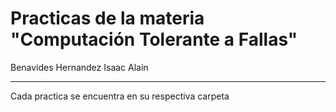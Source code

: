 # Practicas de la materia "Computación Tolerante a Fallas"
Benavides Hernandez Isaac Alain

---
Cada practica se encuentra en su respectiva carpeta
